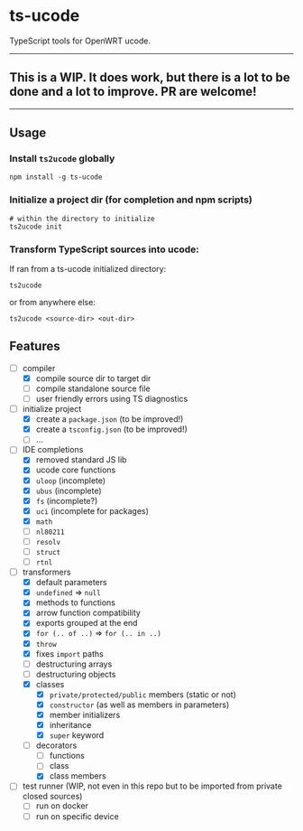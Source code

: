 # ts-ucode

TypeScript tools for OpenWRT ucode.

---

## This is a WIP. It does work, but there is a lot to be done and a lot to improve. PR are welcome!

---

## Usage

### Install `ts2ucode` globally

```shell
npm install -g ts-ucode
```

### Initialize a project dir (for completion and npm scripts)

```shell
# within the directory to initialize
ts2ucode init
```

### Transform TypeScript sources into ucode:

If ran from a ts-ucode initialized directory:

```shell
ts2ucode
```

or from anywhere else:

```shell
ts2ucode <source-dir> <out-dir>
```

## Features

- [ ] compiler
  - [x] compile source dir to target dir
  - [ ] compile standalone source file
  - [ ] user friendly errors using TS diagnostics
- [ ] initialize project
  - [x] create a `package.json` (to be improved!)
  - [x] create a `tsconfig.json` (to be improved!)
  - [ ] ...
- [ ] IDE completions
  - [x] removed standard JS lib
  - [x] ucode core functions
  - [x] `uloop` (incomplete)
  - [x] `ubus` (incomplete)
  - [x] `fs` (incomplete?)
  - [x] `uci` (incomplete for packages)
  - [x] `math`
  - [ ] `nl80211`
  - [ ] `resolv`
  - [ ] `struct`
  - [ ] `rtnl`
- [ ] transformers
  - [x] default parameters
  - [x] `undefined` => `null`
  - [x] methods to functions
  - [x] arrow function compatibility
  - [x] exports grouped at the end
  - [x] `for (.. of ..)` => `for (.. in ..)`
  - [x] `throw`
  - [x] fixes `import` paths
  - [ ] destructuring arrays
  - [ ] destructuring objects
  - [x] classes
    - [x] `private/protected/public` members (static or not)
    - [x] `constructor` (as well as members in parameters)
    - [x] member initializers
    - [x] inheritance
    - [x] `super` keyword
  - [ ] decorators
    - [ ] functions
    - [ ] class
    - [x] class members
- [ ] test runner (WIP, not even in this repo but to be imported from private closed sources)
  - [ ] run on docker
  - [ ] run on specific device
